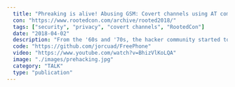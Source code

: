 ```yaml
---
  title: "Phreaking is alive! Abusing GSM: Covert channels using AT commands"
  con: "https://www.rootedcon.com/archive/rooted2018/"
  tags: ["security", "privacy", "covert channels", "RootedCon"]
  date: "2018-04-02"
  description: "From the '60s and '70s, the hacker community started to design tools and procedures in order to take advantage of telephone networks (such as blue boxes, phreaking, etc.). These oldschool hacking stuff is coming back with the commercialitation of cheap open hardware which establish new threats."
  code: "https://github.com/jorcuad/FreePhone"
  video: "https://www.youtube.com/watch?v=BhizVlKoLQA"
  image: "./images/prehacking.jpg"
  category: "TALK"
  type: "publication"
---
```

